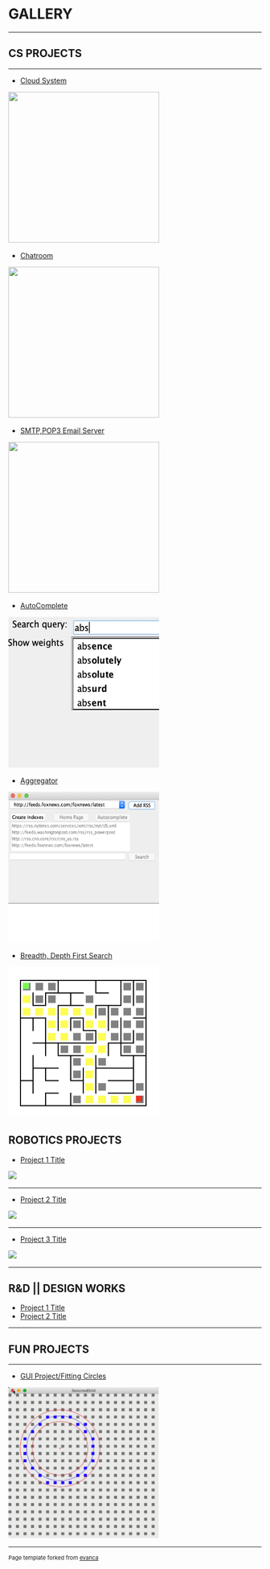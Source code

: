 # GALLERY
---

## CS PROJECTS
---
- [Cloud System](https://github.com/cchun319/DFS_BFS)
<img src="" height="300" width="300"/>

- [Chatroom](https://github.com/cchun319/DFS_BFS)
<img src="" height="300" width="300"/>

- [SMTP,POP3 Email Server](https://github.com/cchun319/DFS_BFS)
<img src="" height="300" width="300"/>

- [AutoComplete](https://github.com/cchun319/DFS_BFS)
<img src="images/au.png" height="300" width="300"/>

- [Aggregator](https://github.com/cchun319/DFS_BFS)
<img src="images/ag.png" height="300" width="300"/>

- [Breadth, Depth First Search](https://github.com/cchun319/DFS_BFS)
<img src="images/DFS_BFS.png" height="300" width="300"/>

## ROBOTICS PROJECTS

- [Project 1 Title](/sample_page)
<img src="images/dummy_thumbnail.jpg?raw=true"/>

---
- [Project 2 Title](/pdf/sample_presentation.pdf)
<img src="images/dummy_thumbnail.jpg?raw=true"/>

---
- [Project 3 Title](http://example.com/)
<img src="images/dummy_thumbnail.jpg?raw=true"/>

---

## R&D || DESIGN WORKS

- [Project 1 Title](http://example.com/)
- [Project 2 Title](http://example.com/)

---

## FUN PROJECTS
---
- [GUI Project/Fitting Circles](https://github.com/cchun319/GUI_fun)
<img src="images/fitcircle_intro.PNG" height="300" width="300"/>

---
<p style="font-size:11px">Page template forked from <a href="https://github.com/evanca/quick-portfolio">evanca</a></p>
<!-- Remove above link if you don't want to attibute -->
